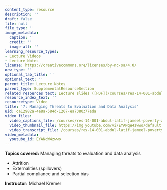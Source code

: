 ```yaml
---
content_type: resource
description: ''
draft: false
file: null
file_type: ''
image_metadata:
  caption: ''
  credit: ''
  image-alt: ''
learning_resource_types:
- Lecture Videos
- Lecture Notes
license: https://creativecommons.org/licenses/by-nc-sa/4.0/
ocw_type: ''
optional_tab_title: ''
optional_text: ''
parent_title: Lecture Notes
parent_type: SupplementalResourceSection
related_resources_text: Lecture slides ([PDF](/courses/res-14-001-abdul-latif-jameel-poverty-action-lab-executive-training-evaluating-social-programs-2009-spring-2009/resources/lecture7))
resource_index_text: ''
resourcetype: Video
title: '7: Managing Threats to Evaluation and Data Analysis'
uid: ca12982a-4e8a-584d-1207-ea7380277eda
video_files:
  video_captions_file: /courses/res-14-001-abdul-latif-jameel-poverty-action-lab-executive-training-evaluating-social-programs-2009-spring-2009/96227582939a5e5c9e50b18f103a9fdc_EYANqW4zwwo.vtt
  video_thumbnail_file: https://img.youtube.com/vi/EYANqW4zwwo/default.jpg
  video_transcript_file: /courses/res-14-001-abdul-latif-jameel-poverty-action-lab-executive-training-evaluating-social-programs-2009-spring-2009/8e1fae670aea80e60efdd2deee570971_EYANqW4zwwo.pdf
video_metadata:
  youtube_id: EYANqW4zwwo
---
```


**Topics covered:** Managing threats to evaluation and data analysis

*   Attrition
*   Externalities (spillovers)
*   Partial compliance and selection bias

**Instructor:** Michael Kremer